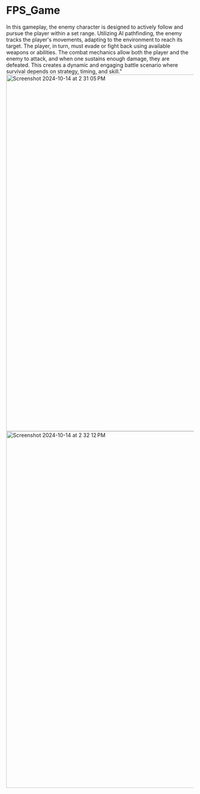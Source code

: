 # FPS_Game
In this gameplay, the enemy character is designed to actively follow and pursue the player within a set range. Utilizing AI pathfinding, the enemy tracks the player's movements, adapting to the environment to reach its target. The player, in turn, must evade or fight back using available weapons or abilities. The combat mechanics allow both the player and the enemy to attack, and when one sustains enough damage, they are defeated. This creates a dynamic and engaging battle scenario where survival depends on strategy, timing, and skill."
<img width="956" alt="Screenshot 2024-10-14 at 2 31 05 PM" src="https://github.com/user-attachments/assets/cc29b59a-0da1-4df4-bb70-9535410f4d6e">
<img width="956" alt="Screenshot 2024-10-14 at 2 32 12 PM" src="https://github.com/user-attachments/assets/706b0c98-80aa-4604-8657-ba47e95d4bc5">
